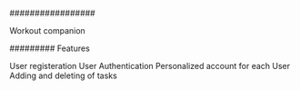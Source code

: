 #################

Workout companion

#########
Features

User registeration
User Authentication
Personalized account for each User
Adding and deleting of tasks 

